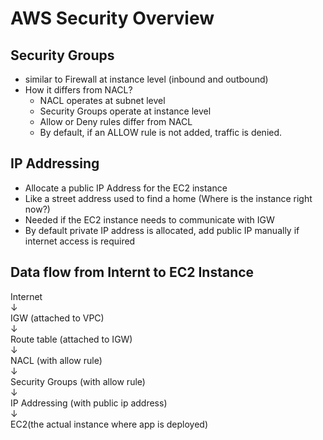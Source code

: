 # AWS Security Overview

## Security Groups
- similar to Firewall at instance level (inbound and outbound)
- How it differs from NACL?
    * NACL operates at subnet level
    * Security Groups operate at instance level
    * Allow or Deny rules differ from NACL 
    * By default, if an ALLOW rule is not added, traffic is denied.
    
## IP Addressing
- Allocate a public IP Address for the EC2 instance
- Like a street address used to find a home (Where is the instance right now?)
- Needed if the EC2 instance needs to communicate with IGW
- By default private IP address is allocated, add public IP manually if internet access is required

## Data flow from Internt to EC2 Instance

Internet <br/>
&downarrow; <br/>
IGW (attached to VPC) <br/>
&downarrow; <br/>
Route table (attached to IGW) <br/>
&downarrow; <br/> 
NACL (with allow rule) <br/>
&downarrow; <br/>
Security Groups (with allow rule) <br/>
&downarrow; <br/>
IP Addressing (with public ip address) <br/>
&downarrow; <br/>
EC2(the actual instance where app is deployed)





